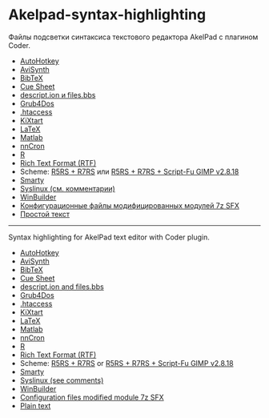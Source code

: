 Akelpad-syntax-highlighting
===========================

Файлы подсветки синтаксиса текстового редактора AkelPad с плагином Coder.

* [AutoHotkey](ahk.coder)
* [AviSynth](avs.coder)
* [BibTeX](bibtex.coder)
* [Cue Sheet](cue.coder)
* [descript.ion и files.bbs](_description.coder)
* [Grub4Dos](grub4dos.coder)
* [.htaccess](htaccess.coder)
* [KiXtart](kixtart.coder)
* [LaTeX](latex.coder)
* [Matlab](matlab.coder)
* [nnCron](nncron.coder)
* [R](R.coder)
* [Rich Text Format (RTF)](rtf.coder)
* Scheme: [R5RS + R7RS](scheme.coder) или [R5RS + R7RS + Script-Fu GIMP v2.8.18](schemesfu.coder)
* [Smarty](smarty.coder)
* [Syslinux (см. комментарии)](_syslinux.coder)
* [WinBuilder](winbuilder.coder)
* [Конфигурационные файлы модифицированных модулей 7z SFX](7zsfxconfig.coder)
* [Простой текст](txt.coder)

----------

Syntax highlighting for AkelPad text editor with Coder plugin.

* [AutoHotkey](ahk.coder)
* [AviSynth](avs.coder)
* [BibTeX](bibtex.coder)
* [Cue Sheet](cue.coder)
* [descript.ion and files.bbs](_description.coder)
* [Grub4Dos](grub4dos.coder)
* [.htaccess](htaccess.coder)
* [KiXtart](kixtart.coder)
* [LaTeX](latex.coder)
* [Matlab](matlab.coder)
* [nnCron](nncron.coder)
* [R](R.coder)
* [Rich Text Format (RTF)](rtf.coder)
* Scheme: [R5RS + R7RS](scheme.coder) or [R5RS + R7RS + Script-Fu GIMP v2.8.18](schemefu.coder)
* [Smarty](smarty.coder)
* [Syslinux (see comments)](_syslinux.coder)
* [WinBuilder](winbuilder.coder)
* [Configuration files modified module 7z SFX](7zsfxconfig.coder)
* [Plain text](txt.coder)
